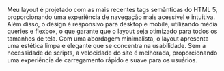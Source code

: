 Meu layout é projetado com as mais recentes tags semânticas do HTML 5, proporcionando uma experiência de navegação mais acessível e intuitiva. Além disso, o design é responsivo para desktop e mobile, utilizando média queries e flexbox, o que garante que o layout seja otimizado para todos os tamanhos de tela. Com uma abordagem minimalista, o layout apresenta uma estética limpa e elegante que se concentra na usabilidade. Sem a necessidade de scripts, a velocidade do site é melhorada, proporcionando uma experiência de carregamento rápido e suave para os usuários.